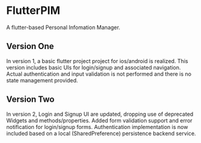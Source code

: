 # FlutterPIM

A flutter-based Personal Infomation Manager.

## Version One

In version 1, a basic flutter project project for ios/android is realized. This version includes basic UIs for login/signup and associated navigation. Actual authentication and input validation is not performed and there is no state management provided.


## Version Two

In version 2, Login and Signup UI are updated, dropping use of deprecated Widgets and methods/properties. Added form validation support and error notification for login/signup forms. Authentication implementation is now included based on a local (SharedPreference) persistence backend service.

